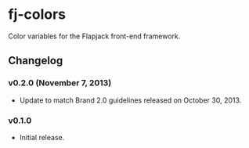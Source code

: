 # fj-colors

Color variables for the Flapjack front-end framework.


## Changelog

### v0.2.0 (November 7, 2013)

- Update to match Brand 2.0 guidelines released on October 30, 2013.

### v0.1.0

- Initial release.
